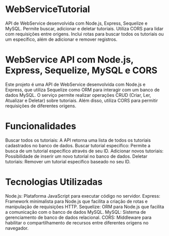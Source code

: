 # WebServiceTutorial
API de WebService desenvolvida com Node.js, Express, Sequelize e MySQL. Permite buscar, adicionar e deletar tutoriais. Utiliza CORS para lidar com requisições entre origens. Inclui rotas para buscar todos os tutoriais ou um específico, além de adicionar e remover registros.

# WebService API com Node.js, Express, Sequelize, MySQL e CORS
Este projeto é uma API de WebService desenvolvida com Node.js e Express, que utiliza Sequelize como ORM para interagir com um banco de dados MySQL. O serviço permite realizar operações CRUD (Criar, Ler, Atualizar e Deletar) sobre tutoriais. Além disso, utiliza CORS para permitir requisições de diferentes origens.

# Funcionalidades
Buscar todos os tutoriais: A API retorna uma lista de todos os tutoriais cadastrados no banco de dados.
Buscar tutorial específico: Permite a busca de um tutorial específico através de seu ID.
Adicionar novos tutoriais: Possibilidade de inserir um novo tutorial no banco de dados.
Deletar tutoriais: Remover um tutorial específico baseado no seu ID.

# Tecnologias Utilizadas
Node.js: Plataforma JavaScript para executar código no servidor.
Express: Framework minimalista para Node.js que facilita a criação de rotas e manipulação de requisições HTTP.
Sequelize: ORM para Node.js que facilita a comunicação com o banco de dados MySQL.
MySQL: Sistema de gerenciamento de banco de dados relacional.
CORS: Middleware para habilitar o compartilhamento de recursos entre diferentes origens no navegador.
